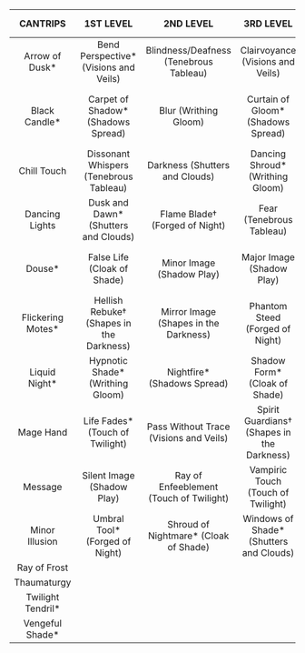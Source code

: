 | CANTRIPS          | 1ST LEVEL                                | 2ND LEVEL                               | 3RD LEVEL                                  | 4TH LEVEL                                   | 5TH LEVEL                          | 6TH LEVEL                                 | 7TH LEVEL                              | 8TH LEVEL                            | 9TH LEVEL                              |
|:-----------------:|:----------------------------------------:|:---------------------------------------:|:------------------------------------------:|:-------------------------------------------:|:----------------------------------:|:-----------------------------------------:|:--------------------------------------:|:------------------------------------:|:--------------------------------------:|
| Arrow of Dusk*    | Bend Perspective* (Visions and Veils)    | Blindness/Deafness (Tenebrous Tableau)  | Clairvoyance (Visions and Veils)           | Arcane Eye (Eyes of Night)                  | Creation (Sculpted of Night)       | Eyebite (Well of Autumn)                  | Infinite Mirror* (Distant Reflections) | Demiplane (Shadow’s Embrace)         | Ephemeral Image* (Deepest Shadow Play) |
| Black Candle*     | Carpet of Shadow* (Shadows Spread)       | Blur (Writhing Gloom)                   | Curtain of Gloom* (Shadows Spread)         | Banishment (Where the Veil Thins)           | Mislead (Greater Shadow Play)      | Forbiddance (Where the Veil Thins)        | Mirage Arcane (Deepest Shadow Play)    | Far Sight* (Distant Reflections)     | Foresight (Distant Reflections)        |
| Chill Touch       | Dissonant Whispers (Tenebrous Tableau)   | Darkness (Shutters and Clouds)          | Dancing Shroud* (Writhing Gloom)           | Blight (Well of Autumn)                     | Passwall (Where the Veil Thins)    | Investiture of Shadow* (Hands of Dusk)    | Project Image (Born of Night)          | Maze (Worlds Apart)                  | Imprisonment† (Worlds Apart)           |
| Dancing Lights    | Dusk and Dawn* (Shutters and Clouds)     | Flame Blade† (Forged of Night)          | Fear (Tenebrous Tableau)                   | Dimension Door (Ebon Roads)                 | Shadow Puppets* (Hands of Dusk)    | Pass Into Shadow* (Ebon Roads)            | Sequester (Worlds Apart)               | Screen* (Deepest Shadow Play)        | Shadow out of Time* (Shadow’s Embrace) |
| Douse*            | False Life (Cloak of Shade)              | Minor Image (Shadow Play)               | Major Image (Shadow Play)                  | Black Tentacles (Hands of Dusk)             | Scrying (Eyes of Night)            | Prison of Night* (Tenebrous Shrouds)      | Umbral Form* (Shadow’s Embrace)        | Umbral Doppelganger* (Born of Night) | Umbral Horde* (Born of Night)          |
| Flickering Motes* | Hellish Rebuke† (Shapes in the Darkness) | Mirror Image (Shapes in the Darkness)   | Phantom Steed (Forged of Night)            | Hallucinatory Terrain (Greater Shadow Play) | Vampiric Wall* (Tenebrous Shrouds) | Programmed Illusion (Greater Shadow Play) |                                        |                                      |                                        |
| Liquid Night*     | Hypnotic Shade* (Writhing Gloom)         | Nightfire* (Shadows Spread)             | Shadow Form* (Cloak of Shade)              | Faithful Hound (Sculpted of Night)          |                                    | True Seeing (Eyes of Night)               |                                        |                                      |                                        |
| Mage Hand         | Life Fades* (Touch of Twilight)          | Pass Without Trace (Visions and Veils)  | Spirit Guardians† (Shapes in the Darkness) | Obscuring Shadows* (Tenebrous Shrouds)      |                                    | Wall of Ice (Sculpted of Night)           |                                        |                                      |                                        |
| Message           | Silent Image (Shadow Play)               | Ray of Enfeeblement (Touch of Twilight) | Vampiric Touch (Touch of Twilight)         |                                             |                                    |                                           |                                        |                                      |                                        |
| Minor Illusion    | Umbral Tool* (Forged of Night)           | Shroud of Nightmare* (Cloak of Shade)   | Windows of Shade* (Shutters and Clouds)    |                                             |                                    |                                           |                                        |                                      |                                        |
| Ray of Frost      |                                          |                                         |                                            |                                             |                                    |                                           |                                        |                                      |                                        |
| Thaumaturgy       |                                          |                                         |                                            |                                             |                                    |                                           |                                        |                                      |                                        |
| Twilight Tendril* |                                          |                                         |                                            |                                             |                                    |                                           |                                        |                                      |                                        |
| Vengeful Shade*   |                                          |                                         |                                            |                                             |                                    |                                           |                                        |                                      |                                        |
